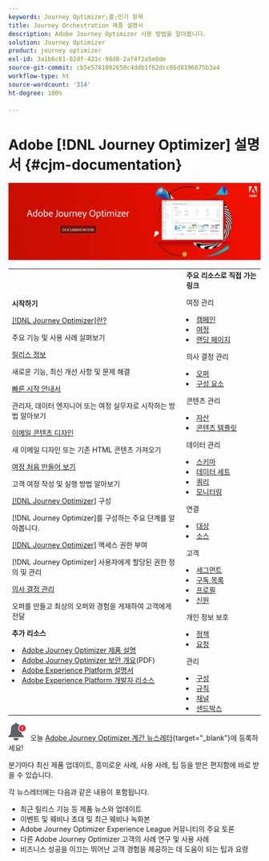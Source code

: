 ```yaml
---
keywords: Journey Optimizer;홈;인기 항목
title: Journey Orchestration 제품 설명서
description: Adobe Journey Optimizer 사용 방법을 알아봅니다.
solution: Journey Optimizer
product: journey optimizer
exl-id: 3a1b6c61-82df-421c-98d8-2af4f2a5e0de
source-git-commit: cb5e5781002650c4ddb1f62dcc66d8196675b3a4
workflow-type: ht
source-wordcount: '314'
ht-degree: 100%

---
```


# Adobe [!DNL Journey Optimizer] 설명서 {#cjm-documentation}

![](using/assets/do-not-localize/banner-cjm.jpg)

<table style="table-layout:fixed">
<tr style="border: 0;">
  <td>
    <div><strong>시작하기</strong>
    </div>
    <p>
    <em></em>
    <p>
    <div>
      <a href="using/start/get-started.md">[!DNL Journey Optimizer]란?</a>
    </div>
    <p>주요 기능 및 사용 사례 살펴보기
    <p>
    <div>
      <a href="using/rn/release-notes.md">릴리스 정보</a>
    </div>
    <p>새로운 기능, 최신 개선 사항 및 문제 해결
   <p>
    <div>
      <a href="using/start/quick-start.md">빠른 시작 안내서</a>
    </div>
    <p>
    관리자, 데이터 엔지니어 또는 여정 실무자로 시작하는 방법 알아보기
    <p>
    <p>
    <div>
      <a href="using/email/get-started-email-design.md">이메일 콘텐츠 디자인</a>
    </div>
    <p>
    새 이메일 디자인 또는 기존 HTML 콘텐츠 가져오기
    <p>
    <div>
    <a href="using/building-journeys/journey-gs.md">여정 처음 만들어 보기</a>
    </div>
    <p>고객 여정 작성 및 실행 방법 알아보기
    <p>
    <div>
    <a href="using/configuration/get-started-configuration.md">[!DNL Journey Optimizer]</a> 구성
    </div>
    <p>[!DNL Journey Optimizer]를 구성하는 주요 단계를 알아봅니다.
    <p>
    <div>
    <a href="using/administration/permissions-overview.md">[!DNL Journey Optimizer]</a> 액세스 권한 부여
    </div>
    <p>[!DNL Journey Optimizer] 사용자에게 할당된 권한 정의 및 관리
    <p>
    <div>
    <a href="using/offers/get-started/starting-offer-decisioning.md">의사 결정 관리</a>
    </div>
    <p>오퍼를 만들고 최상의 오퍼와 경험을 게재하여 고객에게 전달
    <p>
    <p>
    <div><strong>추가 리소스</strong>
    </div>
    <p>
    <p>
    <div>
    <li>
      <a href="https://helpx.adobe.com/kr/legal/product-descriptions/adobe-journey-optimizer.html" target="_blank">Adobe Journey Optimizer 제품 설명</a>
    </li>
    </div>
    <div>
    <li>
      <a href="https://www.adobe.com/content/dam/cc/en/security/pdfs/AJO_SecurityOverview.pdf" target="_blank">Adobe Journey Optimizer 보안 개요</a>(PDF)
    </li>
    </div>
    <div>
    <li>
      <a href="https://experienceleague.adobe.com/docs/experience-platform/landing/home.html?lang=ko" target="_blank">Adobe Experience Platform 설명서</a>
    </li>
    </div>
    <div>
      <li>
      <a href="https://www.adobe.com/kr/experience-platform/documentation-and-developer-resources.html" target="_blank">Adobe Experience Platform 개발자 리소스</a>
    </li>
    </div>
  </td>
   <td>
   <div><strong>주요 리소스로 직접 가는 링크</strong>
    </div>
    <p>
    <em></em>
    <p>
    <p>여정 관리</p>
    <li>
      <a href="using/campaigns/get-started-with-campaigns.md">캠페인</a>
    </li>
        <li>
      <a href="using/building-journeys/journey-gs.md">여정</a>
    </li>
    <li>
      <a href="using/landing-pages/get-started-lp.md">랜딩 페이지</a>
    </li>
    <p>
    <p>의사 결정 관리</p>
    <li>
      <a href="using/offers/get-started/starting-offer-decisioning.md">오퍼</a>
    </li>
     <li>
      <a href="using/offers/offer-library/key-steps.md">구성 요소</a>
    </li>
    <p>
    <p>콘텐츠 관리</p>
    <li>
      <a href="using/email/assets-essentials.md">자산</a>
    </li>
    <li>
      <a href="using/email/content-templates.md">콘텐츠 템플릿</a>
    </li>
    <p>
    <p>데이터 관리</p>
    <li>
      <a href="using/data/get-started-schemas.md">스키마</a>
    </li>
     <li>
      <a href="using/data/get-started-datasets.md">데이터 세트</a>
    </li>
        <li>
      <a href="using/data/get-started-queries.md">쿼리</a>
    </li>
     <li>
      <a href="https://experienceleague.adobe.com/docs/experience-platform/ingestion/quality/monitor-data-ingestion.html?lang=ko" target="_blank">모니터링</a>
    </li>
    <p>
    <p>연결</p>
      <li>
      <a href="using/data/get-started-datasets.md">대상</a>
    </li>
    <li>
      <a href="using/start/get-started-sources.md">소스</a>
    </li>
    <p>
    <p>고객</p>
    <li>
      <a href="using/segment/about-segments.md">세그먼트</a>
    </li>
    </li>
    <li>
      <a href="using/landing-pages/subscription-list.md">구독 목록</a>
    </li>     
    <li>
      <a href="using/segment/get-started-profiles.md">프로필</a>
    </li>
    <li>
      <a href="using/segment/get-started-identity.md">신원</a>
    </li>
    <p>
    <p>개인 정보 보호</p>
    <li>
      <a href="https://experienceleague.adobe.com/docs/experience-platform/privacy/home.html?lang=ko" target="_blank">정책</a>
    </li>
    <li>
      <a href="https://experienceleague.adobe.com/docs/experience-platform/privacy/ui/user-guide.html?lang=ko"target="_blank">요청</a>
    </li>
    <p>
    <p>관리</p>
    <li>
      <a href="using/configuration/about-data-sources-events-actions.md">구성</a>
    </li>
    <li>
      <a href="using/configuration/frequency-rules.md">규칙</a>
    </li>
    <li>
      <a href="using/configuration/get-started-configuration.md">채널</a>
    </li>
     <li>
      <a href="using/administration/sandboxes.md">샌드박스</a>
    </li>
  </td>
</tr>
</table>


![뉴스레터](using/assets/do-not-localize/nl-icon.png) 오늘 [Adobe Journey Optimizer 계간 뉴스레터](https://www.adobe.com/subscription/Adobe_Journey_Optimizer_NL.html){target="_blank"}에 등록하세요!

분기마다 최신 제품 업데이트, 흥미로운 사례, 사용 사례, 팁 등을 받은 편지함에 바로 받을 수 있습니다.

각 뉴스레터에는 다음과 같은 내용이 포함됩니다.
* 최근 릴리스 기능 등 제품 뉴스와 업데이트
* 이벤트 및 웨비나 초대 및 최근 웨비나 녹화본
* Adobe Journey Optimizer Experience League 커뮤니티의 주요 토론
* 다른 Adobe Journey Optimizer 고객의 사례 연구 및 사용 사례
* 비즈니스 성공을 이끄는 뛰어난 고객 경험을 제공하는 데 도움이 되는 팁과 요령